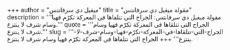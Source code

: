 +++
author = "ميغيل دي سرفانتس"
title = "مقولة ميغيل دي سرفانتس"
description = '''مقولة ميغيل دي سرفانتس: الجراح التي تتلقاها في المعركة تكرّم فهيا وسام شرف لا ينتزع.'''
quote = '''الجراح التي تتلقاها في المعركة تكرّم فهيا وسام شرف لا ينتزع.'''
slug = '''الجراح-التي-تتلقاها-في-المعركة-تكرّم-فهيا-وسام-شرف-لا-ينتزع'''
+++
الجراح التي تتلقاها في المعركة تكرّم فهيا وسام شرف لا ينتزع.
